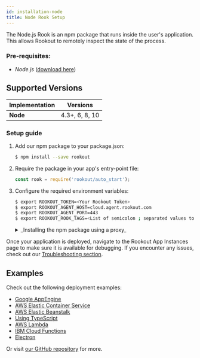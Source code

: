 ```yaml
---
id: installation-node
title: Node Rook Setup
---
```


The Node.js Rook is an npm package that runs inside the user's application.  
This allows Rookout to remotely inspect the state of the process.

### Pre-requisites:
- *Node.js* ([download here](https://nodejs.org/))

## Supported Versions

| Implementation     | Versions       |
| ------------------ | -------------- |
| **Node**           | 4.3+, 6, 8, 10  |

### Setup guide

1. Add our npm package to your package.json:  
    ```bash 
    $ npm install --save rookout
    ```
    
1. Require the package in your app's entry-point file:
    ```javascript
    const rook = require('rookout/auto_start');
    ```

1. Configure the required environment variables:

    ```bash
    $ export ROOKOUT_TOKEN=<Your Rookout Token>
    $ export ROOKOUT_AGENT_HOST=cloud.agent.rookout.com 
    $ export ROOKOUT_AGENT_PORT=443
    $ export ROOKOUT_ROOK_TAGS=<List of semicolon ; separated values to identify this app instance>
    ```

    <details>
    <summary>_Installing the npm package using a proxy_</summary>

    Unix:
    ```bash
    export HTTPS_PROXY=https://mypro.xy:1234 && npm install --save rookout
    ```
    Windows:
    ```bash
    set HTTPS_PROXY=https://mypro.xy:1234 && npm install --save rookout
    ```

    </details>
    
Once your application is deployed, navigate to the Rookout App Instances page to make sure it is available for debugging.
If you encounter any issues, check out our [Troubleshooting section](troubleshooting-rooks.md).

## Examples

Check out the following deployment examples:

- [Google AppEngine](https://github.com/Rookout/deployment-examples/tree/master/node-app-engine-flex)
- [AWS Elastic Container Service](https://github.com/Rookout/deployment-examples/tree/master/node-aws-ecs)
- [AWS Elastic Beanstalk](https://github.com/Rookout/deployment-examples/tree/master/node-aws-elasticbeanstalk)
- [Using TypeScript](https://github.com/Rookout/deployment-examples/tree/master/node-typescript)
- [AWS Lambda](https://github.com/Rookout/deployment-examples/tree/master/node-aws-lambda)
- [IBM Cloud Functions](https://github.com/Rookout/deployment-examples/tree/master/node-ibm-cloud-functions)
- [Electron](https://github.com/Rookout/deployment-examples/tree/master/node-electron)

Or visit [our GitHub repository](https://github.com/Rookout/deployment-examples) for more.